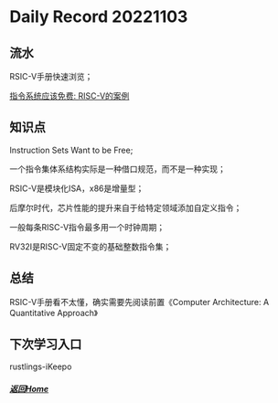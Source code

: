 
Daily Record 20221103
=====================

## 流水

RSIC-V手册快速浏览；

[指令系统应该免费: RISC-V的案例](https://www.risc-v1.com/thread-626-1-1.html) 

## 知识点

Instruction Sets Want to be Free;

一个指令集体系结构实际是一种借口规范，而不是一种实现；

RSIC-V是模块化ISA，x86是增量型；

后摩尔时代，芯片性能的提升来自于给特定领域添加自定义指令；

一般每条RISC-V指令最多用一个时钟周期；

RV32I是RISC-V固定不变的基础整数指令集；

## 总结

RSIC-V手册看不太懂，确实需要先阅读前置《Computer Architecture: A Quantitative Approach》

## 下次学习入口

rustlings-iKeepo

##### [返回Home](../../../README.md)


